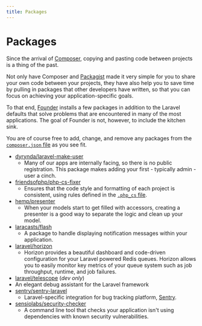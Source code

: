 ```yaml
---
title: Packages
---
```


# Packages

Since the arrival of [Composer](https://getcomposer.org), copying and pasting code between projects is a thing of the past.

Not only have Composer and [Packagist](https://packagist.org) made it very simple for you to share your own code between your projects, they have also help you to save time by pulling in packages that other developers have written, so that you can focus on achieving your application-specific goals.

To that end, [Founder](https://github.com/michaeldyrynda/founder) installs a few packages in addition to the Laravel defaults that solve problems that are encountered in many of the most applications. The goal of Founder is not, however, to include the kitchen sink.

You are of course free to add, change, and remove any packages from the [`composer.json` file](https://github.com/michaeldyrynda/founder/blob/master/composer.json) as you see fit.

* [dyrynda/laravel-make-user](https://github.com/michaeldyrynda/laravel-make-user)
  * Many of our apps are internally facing, so there is no public registration. This package makes adding your first - typically admin - user a cinch.
* [friendsofphp/php-cs-fixer](https://github.com/FriendsOfPHP/PHP-CS-Fixer)
  * Ensures that the code style and formatting of each project is consistent, using rules defined in the [`.php_cs` file](https://github.com/michaeldyrynda/founder/blob/master/.php_cs).
* [hemp/presenter](https://github.com/davidhemphill/presenter)
  * When your models start to get filled with accessors, creating a presenter is a good way to separate the logic and clean up your model.
* [laracasts/flash](https://github.com/laracasts/flash)
  * A package to handle displaying notification messages within your application.
* [laravel/horizon](https://github.com/laravel/horizon)
  * Horizon provides a beautiful dashboard and code-driven configuration for your Laravel powered Redis queues. Horizon allows you to easily monitor key metrics of your queue system such as job throughput, runtime, and job failures.
* [laravel/telescope](https://github.com/laravel/telescope) (*dev only*)
 * An elegant debug assistant for the Laravel framework
* [sentry/sentry-laravel](https://github.com/getsentry/sentry-laravel)
  * Laravel-specific integration for bug tracking platform, [Sentry](https://getsentry.com).
* [sensiolabs/security-checker](https://github.com/sensiolabs/security-checker)
  * A command line tool that checks your application isn't using dependencies with known security vulnerabilities.
